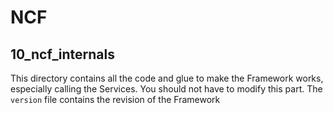 # NCF

## 10_ncf_internals

This directory contains all the code and glue to make the Framework works, especially calling the Services. You should not have to modify this part.
The `version` file contains the revision of the Framework

